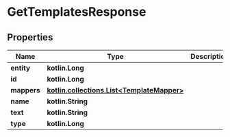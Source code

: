 
# GetTemplatesResponse

## Properties
| Name | Type | Description | Notes |
| ------------ | ------------- | ------------- | ------------- |
| **entity** | **kotlin.Long** |  |  [optional] |
| **id** | **kotlin.Long** |  |  [optional] |
| **mappers** | [**kotlin.collections.List&lt;TemplateMapper&gt;**](TemplateMapper.md) |  |  [optional] |
| **name** | **kotlin.String** |  |  [optional] |
| **text** | **kotlin.String** |  |  [optional] |
| **type** | **kotlin.Long** |  |  [optional] |



